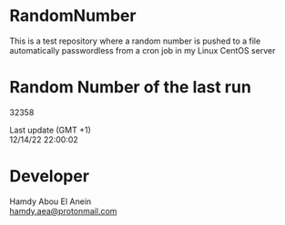 # RandomNumber    
This is a test repository where a random number is pushed to a file automatically passwordless from a cron job in my Linux CentOS server    
# Random Number of the last run   
32358
      
Last update (GMT +1)    
12/14/22 22:00:02
# Developer    
Hamdy Abou El Anein   
hamdy.aea@protonmail.com
